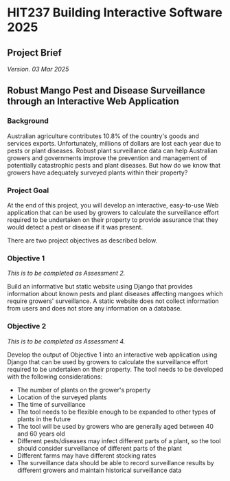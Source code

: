 # HIT237 Building Interactive Software 2025
## Project Brief
*Version. 03 Mar 2025*

## Robust Mango Pest and Disease Surveillance through an Interactive Web Application

### Background
Australian agriculture contributes 10.8% of the country's goods and services exports. Unfortunately, millions of dollars are lost each year due to pests or plant diseases. Robust plant surveillance data can help Australian growers and governments improve the prevention and management of potentially catastrophic pests and plant diseases. But how do we know that growers have adequately surveyed plants within their property?

### Project Goal
At the end of this project, you will develop an interactive, easy-to-use Web application that can be used by growers to calculate the surveillance effort required to be undertaken on their property to provide assurance that they would detect a pest or disease if it was present.

There are two project objectives as described below.

### Objective 1
*This is to be completed as Assessment 2.*

Build an informative but static website using Django that provides information about known pests and plant diseases affecting mangoes which require growers' surveillance. A static website does not collect information from users and does not store any information on a database.

### Objective 2
*This is to be completed as Assessment 4.*

Develop the output of Objective 1 into an interactive web application using Django that can be used by growers to calculate the surveillance effort required to be undertaken on their property. The tool needs to be developed with the following considerations:

- The number of plants on the grower's property
- Location of the surveyed plants
- The time of surveillance
- The tool needs to be flexible enough to be expanded to other types of plants in the future
- The tool will be used by growers who are generally aged between 40 and 60 years old
- Different pests/diseases may infect different parts of a plant, so the tool should consider surveillance of different parts of the plant
- Different farms may have different stocking rates
- The surveillance data should be able to record surveillance results by different growers and maintain historical surveillance data